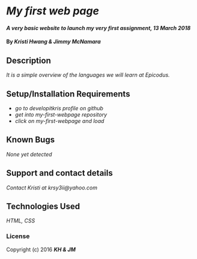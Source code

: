 # _My first web page_

#### _A very basic website to launch my very first assignment, 13 March 2018_

#### By _**Kristi Hwang & Jimmy McNamara**_

## Description

_It is a simple overview of the languages we will learn at Epicodus._

## Setup/Installation Requirements

* _go to developitkris profile on github_
* _get into my-first-webpage repository_
* _click on my-first-webpage and load_


## Known Bugs

_None yet detected_

## Support and contact details

_Contact Kristi at krsy3ii@yahoo.com_

## Technologies Used

_HTML, CSS_

### License

Copyright (c) 2016 **_KH & JM_**
